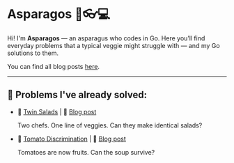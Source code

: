 # Asparagos 🥬👓💻

Hi! I'm **Asparagos** — an asparagus who codes in Go.
Here you’ll find everyday problems that a typical veggie might struggle with — and my Go solutions to them.

You can find all blog posts [here](https://dev.to/asparagos).

---

## 🧩 Problems I've already solved:

- 🥗 [Twin Salads](./twin_salads/README.md) | 📖 [Blog post](https://dev.to/asparagos/go-coding-with-asparagos-can-two-chefs-make-twin-salads-4de8)

  Two chefs. One line of veggies. Can they make identical salads?

- 🍅 [Tomato Discrimination](./tomato_discrimination/README.md) | 📖 [Blog post](https://dev.to/asparagos/go-coding-with-asparagos-tomato-discrimination-in-the-soup-queue-4i7)

  Tomatoes are now fruits. Can the soup survive?

